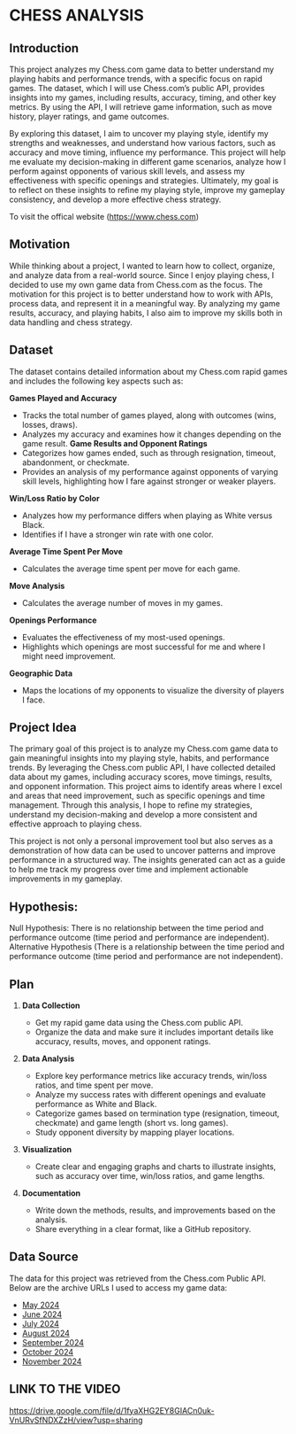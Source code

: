 # CHESS ANALYSIS

## Introduction

This project analyzes my Chess.com game data to better understand my playing habits and performance trends, with a specific focus on rapid games. The dataset, which I will use Chess.com’s public API, provides insights into my games, including results, accuracy, timing, and other key metrics. By using the API, I will retrieve  game information, such as move history, player ratings, and game outcomes.

By exploring this dataset, I aim to uncover my playing style, identify my strengths and weaknesses, and understand how various factors, such as accuracy and move timing, influence my performance. This project will help me evaluate my decision-making in different game scenarios, analyze how I perform against opponents of various skill levels, and assess my effectiveness with specific openings and strategies. Ultimately, my goal is to reflect on these insights to refine my playing style, improve my gameplay consistency, and develop a more effective chess strategy.

To visit the offical website (https://www.chess.com)

## Motivation

While thinking about a project, I wanted to learn how to collect, organize, and analyze data from a real-world source. Since I enjoy playing chess, I decided to use my own game data from Chess.com as the focus. The motivation for this project is to better understand how to work with APIs, process data, and represent it in a meaningful way. By analyzing my game results, accuracy, and playing habits, I also aim to improve my skills both in data handling and chess strategy.

## Dataset

The dataset contains detailed information about my Chess.com rapid games and includes the following key aspects such as:

 **Games Played and Accuracy**  
   - Tracks the total number of games played, along with outcomes (wins, losses, draws).  
   - Analyzes my accuracy and examines how it changes depending on the game result.
**Game Results and Opponent Ratings**  
   - Categorizes how games ended, such as through resignation, timeout, abandonment, or checkmate.  
   - Provides an analysis of my performance against opponents of varying skill levels, highlighting how I fare against stronger or weaker players.

**Win/Loss Ratio by Color**  
   - Analyzes how my performance differs when playing as White versus Black.  
   - Identifies if I have a stronger win rate with one color.

**Average Time Spent Per Move**  
   - Calculates the average time spent per move for each game.

**Move Analysis**  
   - Calculates the average number of moves in my games.  

**Openings Performance**  
   - Evaluates the effectiveness of my most-used openings.  
   - Highlights which openings are most successful for me and where I might need improvement.

**Geographic Data**  
   - Maps the locations of my opponents to visualize the diversity of players I face.

## Project Idea

The primary goal of this project is to analyze my Chess.com game data to gain meaningful insights into my playing style, habits, and performance trends. By leveraging the Chess.com public API, I have collected detailed data about my games, including accuracy scores, move timings, results, and opponent information. This project aims to identify areas where I excel and areas that need improvement, such as specific openings and time management. Through this analysis, I hope to refine my strategies, understand my decision-making  and develop a more consistent and effective approach to playing chess.

This project is not only a personal improvement tool but also serves as a demonstration of how data can be used to uncover patterns and improve performance in a structured way. The insights generated can act as a guide to help me track my progress over time and implement actionable improvements in my gameplay.

## Hypothesis:
Null Hypothesis: There is no relationship between the time period and performance outcome (time period and performance are independent).
Alternative Hypothesis (There is a relationship between the time period and performance outcome (time period and performance are not independent).

## Plan

1. **Data Collection**
   - Get my rapid game data using the Chess.com public API.
   - Organize the data and make sure it includes important details like accuracy, results, moves, and opponent ratings.

2. **Data Analysis**
   - Explore key performance metrics like accuracy trends, win/loss ratios, and time spent per move.
   - Analyze my success rates with different openings and evaluate performance as White and Black.
   - Categorize games based on termination type (resignation, timeout, checkmate) and game length (short vs. long games).
   - Study opponent diversity by mapping player locations.

3. **Visualization**
   - Create clear and engaging graphs and charts to illustrate insights, such as accuracy over time, win/loss ratios, and game lengths.

4. **Documentation**
   - Write down the methods, results, and improvements based on the analysis.
   - Share everything in a clear format, like a GitHub repository.


## Data Source

The data for this project was retrieved from the Chess.com Public API. Below are the archive URLs I used to access my game data:

- [May 2024](https://api.chess.com/pub/player/xreadytodayalex/games/2024/05)
- [June 2024](https://api.chess.com/pub/player/xreadytodayalex/games/2024/06)
- [July 2024](https://api.chess.com/pub/player/xreadytodayalex/games/2024/07)
- [August 2024](https://api.chess.com/pub/player/xreadytodayalex/games/2024/08)
- [September 2024](https://api.chess.com/pub/player/xreadytodayalex/games/2024/09)
- [October 2024](https://api.chess.com/pub/player/xreadytodayalex/games/2024/10)
- [November 2024](https://api.chess.com/pub/player/xreadytodayalex/games/2024/11)





## LINK TO THE VIDEO
https://drive.google.com/file/d/1fyaXHG2EY8GIACn0uk-VnURvSfNDXZzH/view?usp=sharing










